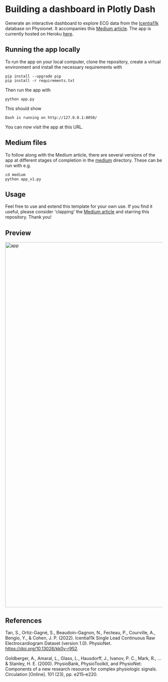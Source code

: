 # Building a dashboard in Plotly Dash

Generate an interactive dashboard to explore ECG data from the [Icentia11k](https://physionet.org/content/icentia11k-continuous-ecg/1.0/) database on Physionet. It accompanies this [Medium article](https://medium.com/p/c748588e2920/edit). The app is currently hosted on Heroku [here](https://ecg-dashboard-medium.herokuapp.com/).


## Running the app locally

To run the app on your local computer, clone the repository, create a virtual environment and install the necessary requirements with
```
pip install --upgrade pip
pip install -r requirements.txt
```

Then run the app with
```
python app.py
```

This should show
```
Dash is running on http://127.0.0.1:8050/
```

You can now visit the app at this URL. 


## Medium files

To follow along with the Medium article, there are several versions of the app at different stages of completion in the [medium](./medium) directory. These can be run with e.g.

```
cd medium
python app_v1.py
```

## Usage

Feel free to use and extend this template for your own use. If you find it useful, please consider 'clapping' the [Medium article](https://medium.com/p/c748588e2920/edit) and starring this repository. Thank you!

## Preview

<img width="1164" alt="app" src="https://user-images.githubusercontent.com/36854425/187282440-138884a1-f473-4f8d-a8ff-54e1f197f31b.png">

## References

Tan, S., Ortiz-Gagné, S., Beaudoin-Gagnon, N., Fecteau, P., Courville, A., Bengio, Y., & Cohen, J. P. (2022). Icentia11k Single Lead Continuous Raw Electrocardiogram Dataset (version 1.0). PhysioNet. https://doi.org/10.13026/kk0v-r952.

Goldberger, A., Amaral, L., Glass, L., Hausdorff, J., Ivanov, P. C., Mark, R., ... & Stanley, H. E. (2000). PhysioBank, PhysioToolkit, and PhysioNet: Components of a new research resource for complex physiologic signals. Circulation [Online]. 101 (23), pp. e215–e220.

